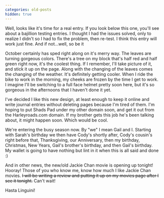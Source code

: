 ```yaml
---
categories: old-posts
hidden: true
---
```


Well, looks like it's time for a real entry. If you look below this one, you'll see about a bajillion testing entries. I thought I had the issues solved, only to realize I didn't so I had to fix the problem, then re-test. I think this entry will work just fine. And if not...well, so be it

October certainly has sped right along on it's merry way. The leaves are turning gorgeous colors. There's a tree on my block that's half red and half green right now, it's the coolest thing. If I remember, I'll take picture of it, and stick it up on the page. Along with the changing of the leaves comes the changing of the weather. It's definitely getting cooler. When I ride the bike to work in the morning, my cheeks are frozen by the time I get to work. I imagine I'll be switching to a full face helmet pretty soon here, but it's so gorgeous in the afternoons that I haven't done it yet.

I've decided I like this new design, at least enough to keep it online and write journal entries without deleting pages because I'm tired of them. I'm hoping to put Shads Pad under my other domain soon, and get it out from the Harleyroads.com domain. If my brother gets this job he's been talking about, it might happen soon. Which would be cool.

We're entering the busy season now. By "we" I mean Gail and I. Starting with Sarah's birthday we then have Cody's shortly after, Cody's cousin's right before that, Thanksgiving, our Anniversary, then my birthday, Christmas, New Years, Gail's brother's birthday, and then Gail's birthday. My wallet is going to have nothing but lint in it when this is all said and done :)

And in other news, the new/old Jackie Chan movie is opening up tonight! Hooray! Those of you who know me, know how much I like Jackie Chan movies. ~~I will be writing a review and putting it up on my movies page after I see it tonight.~~ Can't wait!

Hasta Linguini!
